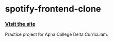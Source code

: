 # spotify-frontend-clone

### [Visit the site](https://minuwu.github.io/spotify-frontend-clone/)

Practice project for Apna College Delta Curriculam.
